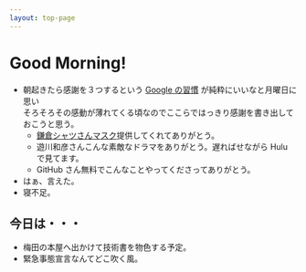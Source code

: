 ```yaml
---
layout: top-page
---
```

# Good Morning!

* 朝起きたら感謝を３つするという [Google の習慣](https://diamond.jp/articles/-/233880?page=2) が純粋にいいなと月曜日に思い  
  そろそろその感動が薄れてくる頃なのでここらではっきり感謝を書き出しておこうと思う。
  * [鎌倉シャツさんマスク](https://shop.shirt.co.jp/shop/pages/mask.aspx?200417_mask_mail&bdad=MzI2MF82&bdactcd=MzI2MF8xOTE0NzM-)提供してくれてありがとう。
  * 遊川和彦さんこんな素敵なドラマをありがとう。遅ればせながら Hulu で見てます。
  * GitHub さん無料でこんなことやってくださってありがとう。
* はぁ、言えた。
* 寝不足。

## 今日は・・・

* 梅田の本屋へ出かけて技術書を物色する予定。
* 緊急事態宣言なんてどこ吹く風。
